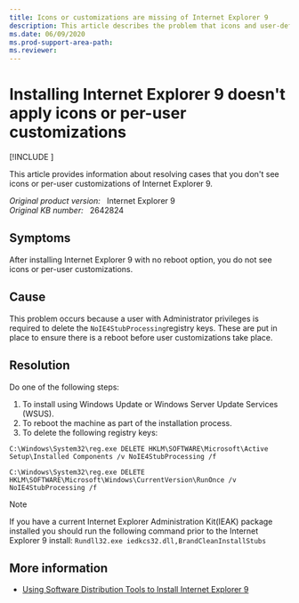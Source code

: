 ```yaml
---
title: Icons or customizations are missing of Internet Explorer 9
description: This article describes the problem that icons and user-defined aren't displayed when the Internet Explorer 9 is installed but the system isn't restarted, here a solution is provided for this.
ms.date: 06/09/2020
ms.prod-support-area-path: 
ms.reviewer: 
---
```

# Installing Internet Explorer 9 doesn't apply icons or per-user customizations

[!INCLUDE [](../includes/browsers-important.md)]

This article provides information about resolving cases that you don't see icons or per-user customizations of Internet Explorer 9.

_Original product version:_ &nbsp; Internet Explorer 9  
_Original KB number:_ &nbsp; 2642824

## Symptoms

After installing Internet Explorer 9 with no reboot option, you do not see icons or per-user customizations.

## Cause

This problem occurs because a user with Administrator privileges is required to delete the `NoIE4StubProcessing`registry keys. These are put in place to ensure there is a reboot before user customizations take place.

## Resolution

Do one of the following steps:

1. To install using Windows Update or Windows Server Update Services (WSUS).
2. To reboot the machine as part of the installation process.
3. To delete the following registry keys:

```console
C:\Windows\System32\reg.exe DELETE HKLM\SOFTWARE\Microsoft\Active Setup\Installed Components /v NoIE4StubProcessing /f

C:\Windows\System32\reg.exe DELETE HKLM\SOFTWARE\Microsoft\Windows\CurrentVersion\RunOnce /v NoIE4StubProcessing /f
```

> [!NOTE]
> If you have a current Internet Explorer Administration Kit(IEAK) package installed you should run the following command prior to the Internet Explorer 9 install: `Rundll32.exe iedkcs32.dll,BrandCleanInstallStubs`

## More information

- [Using Software Distribution Tools to Install Internet Explorer 9](/previous-versions/windows/internet-explorer/ie-it-pro/internet-explorer-9/gg699427(v=technet.10))
